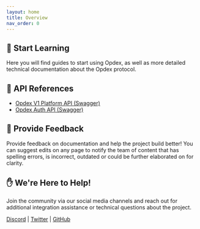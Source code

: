 ```yaml
---
layout: home
title: Overview
nav_order: 0
---
```


## 👋 Start Learning

Here you will find guides to start using Opdex, as well as more detailed technical documentation about the Opdex protocol.

## 🚦 API References

- [Opdex V1 Platform API (Swagger)](https://v1-api.opdex.com/swagger/index.html)
- [Opdex Auth API (Swagger)](https://auth-api.opdex.com/swagger/index.html)

## 💬 Provide Feedback

Provide feedback on documentation and help the project build better! You can suggest edits on any page to notify the team of content that has spelling errors, is incorrect, outdated or could be further elaborated on for clarity.

## ✋ We're Here to Help!

Join the community via our social media channels and reach out for additional integration assistance or technical questions about the project.

[Discord](https://discord.gg/TnWVDTTrjf) \| [Twitter](https://twitter.com/OpdexProtocol) \| [GitHub](https://github.com/Opdex)
